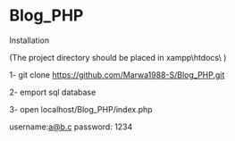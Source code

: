 # Blog_PHP

Installation

(The project directory should be placed in xampp\htdocs\  )

1- git clone https://github.com/Marwa1988-S/Blog_PHP.git

2- emport sql database

3- open localhost/Blog_PHP/index.php
   
   username:a@b.c
   password: 1234
